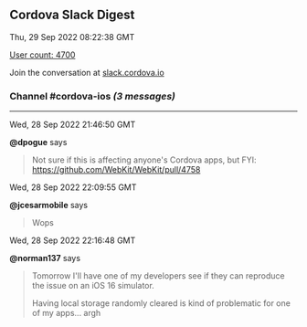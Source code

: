 ## Cordova Slack Digest
Thu, 29 Sep 2022 08:22:38 GMT

[User count: 4700](https://cordova.slack.com/)


Join the conversation at [slack.cordova.io](http://slack.cordova.io/)

### __Channel #cordova-ios__ _(3 messages)_
---

Wed, 28 Sep 2022 21:46:50 GMT

__@dpogue__ says 
> Not sure if this is affecting anyone's Cordova apps, but FYI: <https://github.com/WebKit/WebKit/pull/4758>
> 

Wed, 28 Sep 2022 22:09:55 GMT

__@jcesarmobile__ says 
> Wops
> 

Wed, 28 Sep 2022 22:16:48 GMT

__@norman137__ says 
> Tomorrow I'll have one of my developers see if they can reproduce the issue on an iOS 16 simulator.
> 
> Having local storage randomly cleared is kind of problematic for one of my apps... argh
> 
